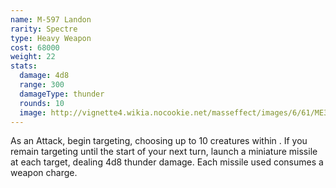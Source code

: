 ```yaml
---
name: M-597 Landon
rarity: Spectre
type: Heavy Weapon
cost: 68000
weight: 22
stats:
  damage: 4d8
  range: 300
  damageType: thunder
  rounds: 10
  image: http://vignette4.wikia.nocookie.net/masseffect/images/6/61/ME3_Ladon_Codex_Rip.png/revision/latest?cb=20140106114047
---
```

As an Attack, begin targeting, choosing up to 10 creatures within <me-distance length="300" />. If you remain targeting
until the start of your next turn, launch a miniature missile at each target, dealing 4d8 thunder damage. Each missile
used consumes a weapon charge.

